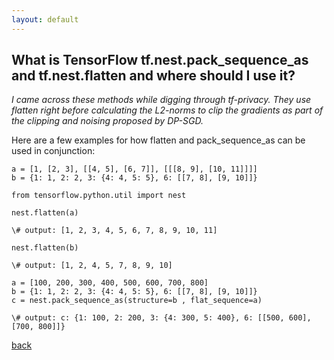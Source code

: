 ```yaml
---
layout: default
---
```


## What is TensorFlow tf.nest.pack_sequence_as and tf.nest.flatten and where should I use it?

_I came across these methods while digging through tf-privacy. They use flatten right before calculating the L2-norms to clip the gradients as part of the clipping and noising proposed by DP-SGD._

Here are a few examples for how flatten and pack_sequence_as can be used in conjunction:

```
a = [1, [2, 3], [[4, 5], [6, 7]], [[[8, 9], [10, 11]]]]
b = {1: 1, 2: 2, 3: {4: 4, 5: 5}, 6: [[7, 8], [9, 10]]}

from tensorflow.python.util import nest

nest.flatten(a)

\# output: [1, 2, 3, 4, 5, 6, 7, 8, 9, 10, 11]

nest.flatten(b)

\# output: [1, 2, 4, 5, 7, 8, 9, 10]

a = [100, 200, 300, 400, 500, 600, 700, 800]
b = {1: 1, 2: 2, 3: {4: 4, 5: 5}, 6: [[7, 8], [9, 10]]}
c = nest.pack_sequence_as(structure=b , flat_sequence=a)

\# output: c: {1: 100, 2: 200, 3: {4: 300, 5: 400}, 6: [[500, 600], [700, 800]]}
```

[back](./)

